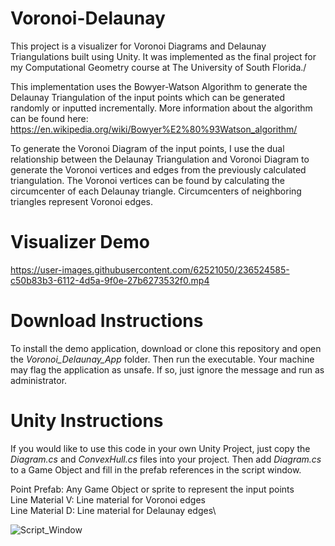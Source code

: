 # Voronoi-Delaunay
This project is a visualizer for Voronoi Diagrams and Delaunay Triangulations built using Unity. It was implemented as the final project for my Computational Geometry course at The University of South Florida./

This implementation uses the Bowyer-Watson Algorithm to generate the Delaunay Triangulation of the input points which can be generated randomly or inputted incrementally. More information about the algorithm can be found here: https://en.wikipedia.org/wiki/Bowyer%E2%80%93Watson_algorithm/

To generate the Voronoi Diagram of the input points, I use the dual relationship between the Delaunay Triangulation and Voronoi Diagram to generate the Voronoi vertices and edges from the previously calculated triangulation. The Voronoi vertices can be found by calculating the circumcenter of each Delaunay triangle. Circumcenters of neighboring triangles represent Voronoi edges.

# Visualizer Demo
https://user-images.githubusercontent.com/62521050/236524585-c50b83b3-6112-4d5a-9f0e-27b6273532f0.mp4

# Download Instructions
To install the demo application, download or clone this repository and open the *Voronoi_Delaunay_App* folder. Then run the executable. Your machine may flag the application as unsafe. If so, just ignore the message and run as administrator.

# Unity Instructions
If you would like to use this code in your own Unity Project, just copy the *Diagram.cs* and *ConvexHull.cs* files into your project. Then add *Diagram.cs* to a Game Object and fill in the prefab references in the script window. 

Point Prefab: Any Game Object or sprite to represent the input points\
Line Material V: Line material for Voronoi edges\
Line Material D: Line material for Delaunay edges\

![Script_Window](https://user-images.githubusercontent.com/62521050/236544775-74d46b9f-2440-4900-a184-ca80f2116be1.png)
